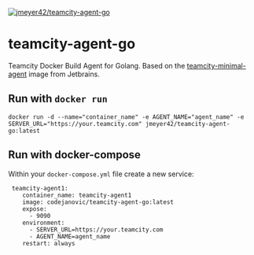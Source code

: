 [![jmeyer42/teamcity-agent-go](https://img.shields.io/docker/pulls/jmeyer42/teamcity-agent-go.svg)](https://hub.docker.com/r/jmeyer42/teamcity-agent-go/)

# teamcity-agent-go
Teamcity Docker Build Agent for Golang. Based on the [teamcity-minimal-agent](https://hub.docker.com/r/jetbrains/teamcity-minimal-agent/) image from Jetbrains.

## Run with `docker run`
```
docker run -d --name="container_name" -e AGENT_NAME="agent_name" -e SERVER_URL="https://your.teamcity.com" jmeyer42/teamcity-agent-go:latest
```

## Run with docker-compose
Within your `docker-compose.yml` file create a new service:
```docker
 teamcity-agent1:
    container_name: teamcity-agent1
    image: codejanovic/teamcity-agent-go:latest
    expose:
      - 9090     
    environment:
      - SERVER_URL=https://your.teamcity.com
      - AGENT_NAME=agent_name
    restart: always
```
